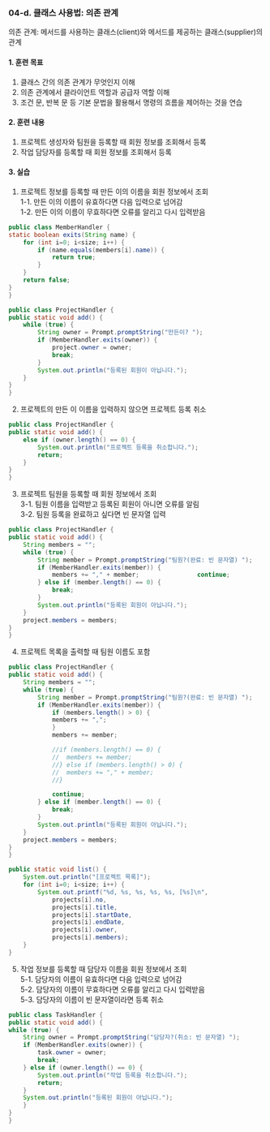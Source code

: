 ### **04-d. 클래스 사용법: 의존 관계**<br>
의존 관계: 메서드를 사용하는 클래스(client)와 메서드를 제공하는 클래스(supplier)의 관계<br>

#### **1. 훈련 목표**<br>
1. 클래스 간의 의존 관계가 무엇인지 이해<br>
2. 의존 관계에서 클라이언트 역할과 공급자 역할 이해<br>
3. 조건 문, 반복 문 등 기본 문법을 활용해서 명령의 흐름을 제어하는 것을 연습<br>

#### **2. 훈련 내용**<br>
1. 프로젝트 생성자와 팀원을 등록할 때 회원 정보를 조회해서 등록<br>
2. 작업 담당자를 등록할 때 회원 정보를 조회해서 등록<br>

#### **3. 실습**<br>
1. 프로젝트 정보를 등록할 때 만든 이의 이름을 회원 정보에서 조회<br>
1-1. 만든 이의 이름이 유효하다면 다음 입력으로 넘어감<br>
1-2. 만든 이의 이름이 무효하다면 오류를 알리고 다시 입력받음<br>

```java
public class MemberHandler {
static boolean exits(String name) {
    for (int i=0; i<size; i++) {
        if (name.equals(members[i].name)) {
            return true;
        }
    }
    return false;
}
}
```

```java
public class ProjectHandler {
public static void add() {
    while (true) {
        String owner = Prompt.promptString("만든이? ");
        if (MemberHandler.exits(owner)) {
            project.owner = owner;
            break;
        }
        System.out.println("등록된 회원이 아닙니다.");
    }
}
}
```

2. 프로젝트의 만든 이 이름을 입력하지 않으면 프로젝트 등록 취소<br>

```java
public class ProjectHandler {
public static void add() {
    else if (owner.length() == 0) {
        System.out.println("프로젝트 등록을 취소합니다.");
        return;
    }
}
}
```

3. 프로젝트 팀원을 등록할 때 회원 정보에서 조회<br>
3-1. 팀원 이름을 입력받고 등록된 회원이 아니면 오류를 알림<br>
3-2. 팀원 등록을 완료하고 싶다면 빈 문자열 입력<br>

```java
public class ProjectHandler {
public static void add() {
    String members = "";
    while (true) {
        String member = Prompt.promptString("팀원?(완료: 빈 문자열) ");
        if (MemberHandler.exits(member)) {
            members += "," + member;                continue;
        } else if (member.length() == 0) {
            break;
        }
        System.out.println("등록된 회원이 아닙니다.");
    }
    project.members = members;
}
}
```

4. 프로젝트 목록을 출력할 때 팀원 이름도 포함<br>

```java
public class ProjectHandler {
public static void add() {
    String members = "";
    while (true) {
        String member = Prompt.promptString("팀원?(완료: 빈 문자열) ");
        if (MemberHandler.exits(member)) {
            if (members.length() > 0) {
            members += ",";
            }
            members += member;

            //if (members.length() == 0) {
            //  members += member;
            //} else if (members.length() > 0) {
            //  members += "," + member;
            //}

            continue;
        } else if (member.length() == 0) {
            break;
        }
        System.out.println("등록된 회원이 아닙니다.");
    }
    project.members = members;
}
}
```

```java
public static void list() {
    System.out.println("[프로젝트 목록]");
    for (int i=0; i<size; i++) {
        System.out.printf("%d, %s, %s, %s, %s, [%s]\n",
            projects[i].no,
            projects[i].title,
            projects[i].startDate,
            projects[i].endDate,
            projects[i].owner,
            projects[i].members);
    }
}
```

5. 작업 정보를 등록할 때 담당자 이름을 회원 정보에서 조회<br>
5-1. 담당자의 이름이 유효하다면 다음 입력으로 넘어감<br>
5-2. 담당자의 이름이 무효하다면 오류를 알리고 다시 입력받음<br>
5-3. 담당자의 이름이 빈 문자열이라면 등록 취소<br>

```java
public class TaskHandler {
public static void add() {
while (true) {
    String owner = Prompt.promptString("담당자?(취소: 빈 문자열) ");
    if (MemberHandler.exits(owner)) {
        task.owner = owner;
        break;
    } else if (owner.length() == 0) {
        System.out.println("작업 등록을 취소합니다.");
        return;
    }
    System.out.println("등록된 회원이 아닙니다.");
    }
}
}
```

